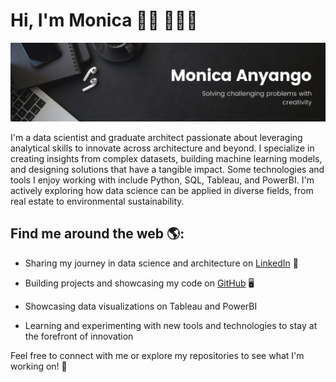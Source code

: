 # Hi, I'm Monica 👋🏾 👩🏾‍💻



<img src="Banner.jpeg" alt="banner that says Monica Anyango - Data Scientist alongside a cartoon illustration of Monica">



I'm a data scientist and graduate architect passionate about leveraging analytical skills to innovate across architecture and beyond. I specialize in creating insights from complex datasets, building machine learning models, and designing solutions that have a tangible impact. Some technologies and tools I enjoy working with include Python, SQL, Tableau, and PowerBI. I'm actively exploring how data science can be applied in diverse fields, from real estate to environmental sustainability.



## Find me around the web 🌎:



- Sharing my journey in data science and architecture on [LinkedIn](https://www.linkedin.com/in/monica-anyango-data-scientist) 💼  

- Building projects and showcasing my code on [GitHub](https://github.com/MONISH254) 🖥️  

- Showcasing data visualizations on Tableau and PowerBI  

- Learning and experimenting with new tools and technologies to stay at the forefront of innovation  



Feel free to connect with me or explore my repositories to see what I'm working on! 🚀

